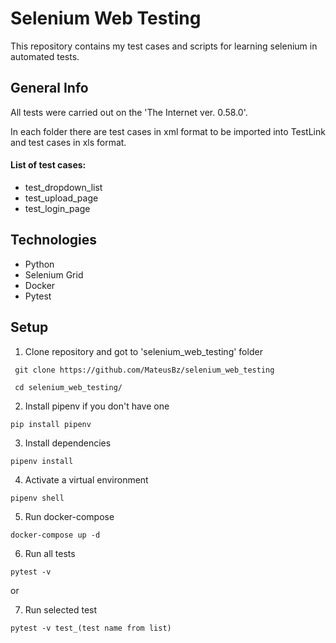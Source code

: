 # Selenium Web Testing

 This repository contains my test cases and scripts for learning selenium in automated tests.





## General Info
 All tests were carried out on the 'The Internet ver. 0.58.0'.

In each folder there are test cases in xml format to be imported into TestLink and test cases in xls format.

#### List of test cases:
- test_dropdown_list
- test_upload_page
- test_login_page


## Technologies
- Python
- Selenium Grid
- Docker
- Pytest

## Setup
1. Clone repository and got to 'selenium_web_testing' folder
```
 git clone https://github.com/MateusBz/selenium_web_testing

 cd selenium_web_testing/
```
2. Install pipenv if you don't have one
```
pip install pipenv
```
3. Install dependencies
```
pipenv install
```
4. Activate a virtual environment
```
pipenv shell
```
5. Run docker-compose
```
docker-compose up -d
```
6. Run all tests
```
pytest -v
```
or

7. Run selected test
```
pytest -v test_(test name from list)
```

